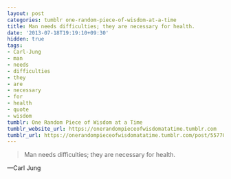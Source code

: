 ```yaml
---
layout: post
categories: tumblr one-random-piece-of-wisdom-at-a-time
title: Man needs difficulties; they are necessary for health.
date: '2013-07-18T19:19:10+09:30'
hidden: true
tags:
- Carl-Jung
- man
- needs
- difficulties
- they
- are
- necessary
- for
- health
- quote
- wisdom
tumblr: One Random Piece of Wisdom at a Time
tumblr_website_url: https://onerandompieceofwisdomatatime.tumblr.com
tumblr_url: https://onerandompieceofwisdomatatime.tumblr.com/post/55770155514/man-needs-difficulties-they-are-necessary-for
---
```

> Man needs difficulties; they are necessary for health.

—Carl Jung
